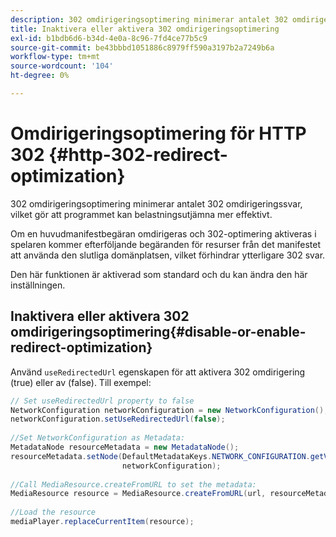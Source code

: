 ```yaml
---
description: 302 omdirigeringsoptimering minimerar antalet 302 omdirigeringssvar, vilket gör att programmet kan belastningsutjämna mer effektivt.
title: Inaktivera eller aktivera 302 omdirigeringsoptimering
exl-id: b1bdb6d6-b34d-4e0a-8c96-7fd4ce77b5c9
source-git-commit: be43bbbd1051886c8979ff590a3197b2a7249b6a
workflow-type: tm+mt
source-wordcount: '104'
ht-degree: 0%

---
```


# Omdirigeringsoptimering för HTTP 302 {#http-302-redirect-optimization}

302 omdirigeringsoptimering minimerar antalet 302 omdirigeringssvar, vilket gör att programmet kan belastningsutjämna mer effektivt.

Om en huvudmanifestbegäran omdirigeras och 302-optimering aktiveras i spelaren kommer efterföljande begäranden för resurser från det manifestet att använda den slutliga domänplatsen, vilket förhindrar ytterligare 302 svar.

Den här funktionen är aktiverad som standard och du kan ändra den här inställningen.

## Inaktivera eller aktivera 302 omdirigeringsoptimering{#disable-or-enable-redirect-optimization}

Använd `useRedirectedUrl` egenskapen för att aktivera 302 omdirigering (true) eller av (false).
Till exempel:

```java
// Set useRedirectedUrl property to false 
NetworkConfiguration networkConfiguration = new NetworkConfiguration(); 
networkConfiguration.setUseRedirectedUrl(false); 
 
//Set NetworkConfiguration as Metadata: 
MetadataNode resourceMetadata = new MetadataNode();  
resourceMetadata.setNode(DefaultMetadataKeys.NETWORK_CONFIGURATION.getValue(),  
                         networkConfiguration); 
 
//Call MediaResource.createFromURL to set the metadata: 
MediaResource resource = MediaResource.createFromURL(url, resourceMetadata); 
  
//Load the resource 
mediaPlayer.replaceCurrentItem(resource);
```
